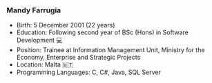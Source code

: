 ### Mandy Farrugia

- Birth: 5 December 2001 (22 years)
- Education: Following second year of BSc (Hons) in Software Development 💻
- Position: Trainee at Information Management Unit, Ministry for the Economy, Enterprise and Strategic Projects
- Location: Malta 🇲🇹
- Programming Languages: C, C#, Java, SQL Server
